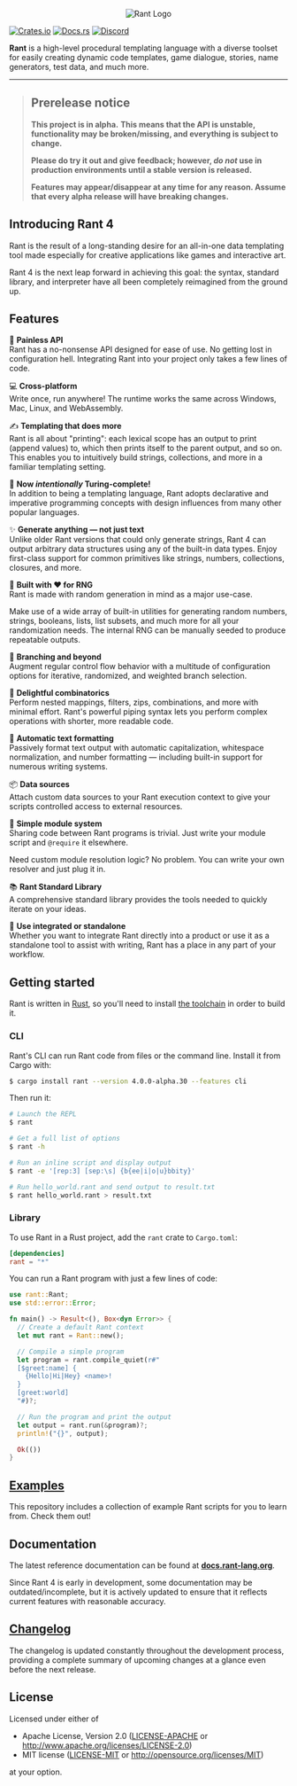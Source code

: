 <p align="center">
<img src="https://i.imgur.com/s9jMDhI.png" alt="Rant Logo" ></img>
</p>

[![Crates.io](https://img.shields.io/crates/v/rant)](https://crates.io/crates/rant)
[![Docs.rs](https://docs.rs/rant/badge.svg)](https://docs.rs/rant)
[![Discord](https://img.shields.io/discord/332251452334669834?color=6C8BD5&label=discord&logo=discord&logoColor=%23fff)](https://discord.gg/U8Bj6gSshJ)



**Rant** is a high-level procedural templating language with a diverse toolset for easily creating dynamic code templates, game dialogue, stories, name generators, test data, and much more.

***

> ## **Prerelease notice**
>
> **This project is in alpha.**
> **This means that the API is unstable, functionality may be broken/missing, and everything is subject to change.**
>
> **Please do try it out and give feedback; however, _do not_ use in production environments until a stable version is released.**
>
> **Features may appear/disappear at any time for any reason. Assume that every alpha release will have breaking changes.**


## Introducing Rant 4

Rant is the result of a long-standing desire for an all-in-one data templating tool made especially for creative applications like games and interactive art.

Rant 4 is the next leap forward in achieving this goal: the syntax, standard library, and interpreter have all been completely reimagined from the ground up.

## Features

🧰 **Painless API** <br/> 
Rant has a no-nonsense API designed for ease of use.
No getting lost in configuration hell. Integrating Rant into your project only takes a few lines of code.

💻 **Cross-platform** <br/> 
Write once, run anywhere! The runtime works the same across Windows, Mac, Linux, and WebAssembly.

✍ **Templating that does more** <br/>
Rant is all about "printing": each lexical scope has an output to print (append values) to, which then prints itself to the parent output, and so on.
This enables you to intuitively build strings, collections, and more in a familiar templating setting.

🎨 **Now *intentionally* Turing-complete!** <br/> 
In addition to being a templating language, Rant adopts declarative and imperative programming concepts with design influences from many other popular languages.

✨ **Generate anything &mdash; not just text** <br/>
Unlike older Rant versions that could only generate strings, Rant 4 can output arbitrary data structures using any of the built-in data types. Enjoy first-class support for common primitives like strings, numbers, collections, closures, and more.

🎲 **Built with ♥ for RNG** <br/>
Rant is made with random generation in mind as a major use-case. 

Make use of a wide array of built-in utilities for generating random numbers, strings, booleans, lists, list subsets, and much more for all your randomization needs. 
The internal RNG can be manually seeded to produce repeatable outputs.

🔱 **Branching and beyond** <br/> 
Augment regular control flow behavior with a multitude of configuration options for iterative, randomized, and weighted branch selection.

🧬 **Delightful combinatorics** <br/>
Perform nested mappings, filters, zips, combinations, and more with minimal effort.
Rant's powerful piping syntax lets you perform complex operations with shorter, more readable code.

📝 **Automatic text formatting** <br/>
Passively format text output with automatic capitalization, whitespace normalization, and number formatting &mdash; including built-in support for numerous writing systems.

📦 **Data sources** <br/>
Attach custom data sources to your Rant execution context to give your scripts controlled access to external resources.

🧩 **Simple module system** <br/> 
Sharing code between Rant programs is trivial. Just write your module script and `@require` it elsewhere.

Need custom module resolution logic? No problem. You can write your own resolver and just plug it in.

📚 **Rant Standard Library** <br/> 
A comprehensive standard library provides the tools needed to quickly iterate on your ideas.

🧪 **Use integrated or standalone** <br/>
Whether you want to integrate Rant directly into a product or use it as a standalone tool to assist with writing, Rant has a place in any part of your workflow.

## Getting started

Rant is written in [Rust](https://rust-lang.org), so you'll need to install [the toolchain](https://www.rust-lang.org/tools/install) in order to build it.

### CLI

Rant's CLI can run Rant code from files or the command line.
Install it from Cargo with:

```sh
$ cargo install rant --version 4.0.0-alpha.30 --features cli
```

Then run it:

```sh
# Launch the REPL
$ rant

# Get a full list of options
$ rant -h

# Run an inline script and display output
$ rant -e '[rep:3] [sep:\s] {b{ee|i|o|u}bbity}'

# Run hello_world.rant and send output to result.txt
$ rant hello_world.rant > result.txt
```

### Library

To use Rant in a Rust project, add the `rant` crate to `Cargo.toml`:

```toml
[dependencies]
rant = "*"
```

You can run a Rant program with just a few lines of code:

```rust
use rant::Rant;
use std::error::Error;

fn main() -> Result<(), Box<dyn Error>> {
  // Create a default Rant context
  let mut rant = Rant::new();

  // Compile a simple program
  let program = rant.compile_quiet(r#"
  [$greet:name] {
    {Hello|Hi|Hey} <name>!
  }
  [greet:world]
  "#)?;

  // Run the program and print the output
  let output = rant.run(&program)?;
  println!("{}", output);

  Ok(())
}
```

## [Examples](./examples/)

This repository includes a collection of example Rant scripts for you to learn from. Check them out!

## Documentation

The latest reference documentation can be found at **[docs.rant-lang.org](https://docs.rant-lang.org)**.

Since Rant 4 is early in development, some documentation may be outdated/incomplete, but it is actively updated to ensure that it reflects current features with reasonable accuracy.


## [Changelog](./CHANGELOG.md)

The changelog is updated constantly throughout the development process, providing a complete summary of upcoming changes at a glance even before the next release.

## License

Licensed under either of

* Apache License, Version 2.0
   ([LICENSE-APACHE](LICENSE-APACHE) or <http://www.apache.org/licenses/LICENSE-2.0>)
* MIT license
   ([LICENSE-MIT](LICENSE-MIT) or <http://opensource.org/licenses/MIT>)

at your option.